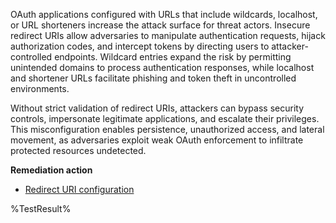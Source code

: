 OAuth applications configured with URLs that include wildcards, localhost, or URL shorteners increase the attack surface for threat actors. Insecure redirect URIs allow adversaries to manipulate authentication requests, hijack authorization codes, and intercept tokens by directing users to attacker-controlled endpoints. Wildcard entries expand the risk by permitting unintended domains to process authentication responses, while localhost and shortener URLs facilitate phishing and token theft in uncontrolled environments. 

Without strict validation of redirect URIs, attackers can bypass security controls, impersonate legitimate applications, and escalate their privileges. This misconfiguration enables persistence, unauthorized access, and lateral movement, as adversaries exploit weak OAuth enforcement to infiltrate protected resources undetected.

**Remediation action**

- [Redirect URI configuration](https://learn.microsoft.com/entra/identity-platform/reply-url?wt.mc_id=zerotrustrecommendations_automation_content_cnl_csasci)
<!--- Results --->
%TestResult%

